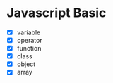 # Javascript Basic

- [x] variable
- [x] operator
- [x] function
- [x] class
- [x] object
- [x] array
